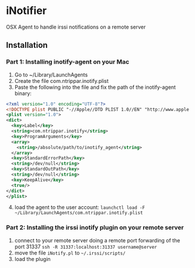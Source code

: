 # iNotifier
OSX Agent to handle irssi notifications on a remote server

## Installation

### Part 1: Installing inotify-agent on your Mac

1. Go to ~/Library/LaunchAgents
2. Create the file com.ntrippar.inotify.plist
3. Paste the following into the file and fix the path of the inotify-agent binary:
```xml
<?xml version="1.0" encoding="UTF-8"?>
<!DOCTYPE plist PUBLIC "-//Apple//DTD PLIST 1.0//EN" "http://www.apple.com/DTDs/PropertyList-1.0.dtd">
<plist version="1.0">
<dict>
  <key>Label</key>
  <string>com.ntrippar.inotify</string>
  <key>ProgramArguments</key>
  <array>
    <string>/absolute/path/to/inotify_agent</string>
  </array>
  <key>StandardErrorPath</key>
  <string>/dev/null</string>
  <key>StandardOutPath</key>
  <string>/dev/null</string>
  <key>KeepAlive</key>
  <true/>
</dict>
</plist>
```
4. load the agent to the user account:
`launchctl load -F ~/Library/LaunchAgents/com.ntrippar.inotify.plist`


### Part 2: Installing the irssi inotify plugin on your remote server
1. connect to your remote server doing a remote port forwarding of the port 31337
`ssh -R 31337:localhost:31337 username@server`
2. move the file `iNotify.pl` to `~/.irssi/scripts/`
3. load the plugin

